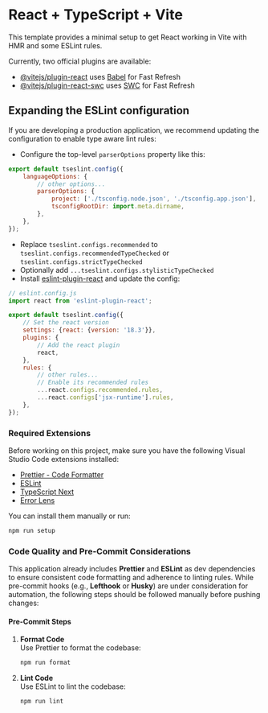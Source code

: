 # React + TypeScript + Vite

This template provides a minimal setup to get React working in Vite with HMR and some ESLint rules.

Currently, two official plugins are available:

- [@vitejs/plugin-react](https://github.com/vitejs/vite-plugin-react/blob/main/packages/plugin-react/README.md) uses [Babel](https://babeljs.io/) for Fast Refresh
- [@vitejs/plugin-react-swc](https://github.com/vitejs/vite-plugin-react-swc) uses [SWC](https://swc.rs/) for Fast Refresh

## Expanding the ESLint configuration

If you are developing a production application, we recommend updating the configuration to enable type aware lint rules:

- Configure the top-level `parserOptions` property like this:

```js
export default tseslint.config({
	languageOptions: {
		// other options...
		parserOptions: {
			project: ['./tsconfig.node.json', './tsconfig.app.json'],
			tsconfigRootDir: import.meta.dirname,
		},
	},
});
```

- Replace `tseslint.configs.recommended` to `tseslint.configs.recommendedTypeChecked` or `tseslint.configs.strictTypeChecked`
- Optionally add `...tseslint.configs.stylisticTypeChecked`
- Install [eslint-plugin-react](https://github.com/jsx-eslint/eslint-plugin-react) and update the config:

```js
// eslint.config.js
import react from 'eslint-plugin-react';

export default tseslint.config({
	// Set the react version
	settings: {react: {version: '18.3'}},
	plugins: {
		// Add the react plugin
		react,
	},
	rules: {
		// other rules...
		// Enable its recommended rules
		...react.configs.recommended.rules,
		...react.configs['jsx-runtime'].rules,
	},
});
```

### Required Extensions

Before working on this project, make sure you have the following Visual Studio Code extensions installed:

- [Prettier - Code Formatter](https://marketplace.visualstudio.com/items?itemName=esbenp.prettier-vscode)
- [ESLint](https://marketplace.visualstudio.com/items?itemName=dbaeumer.vscode-eslint)
- [TypeScript Next](https://marketplace.visualstudio.com/items?itemName=ms-vscode.vscode-typescript-next)
- [Error Lens](https://marketplace.visualstudio.com/items?itemName=usernamehw.errorlens)

You can install them manually or run:

```bash
npm run setup
```

### **Code Quality and Pre-Commit Considerations**

This application already includes **Prettier** and **ESLint** as dev dependencies to ensure consistent code formatting and adherence to linting rules. While pre-commit hooks (e.g., **Lefthook** or **Husky**) are under consideration for automation, the following steps should be followed manually before pushing changes:

#### **Pre-Commit Steps**

1. **Format Code**  
   Use Prettier to format the codebase:
   ```bash
   npm run format
   ```
2. **Lint Code**  
   Use ESLint to lint the codebase:
   ```bash
   npm run lint
   ```
